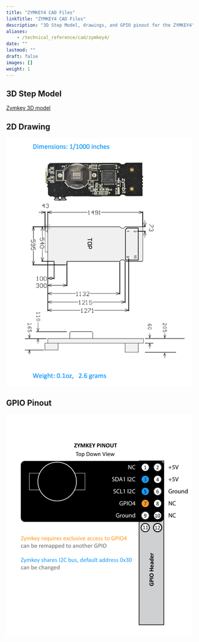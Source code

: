```yaml
---
title: "ZYMKEY4 CAD Files"
linkTitle: "ZYMKEY4 CAD Files"
description: "3D Step Model, drawings, and GPIO pinout for the ZYMKEY4"
aliases:
    - /technical_reference/cad/zymkey4/
date: ""
lastmod: ""
draft: false
images: []
weight: 1
---
```


## 3D Step Model

[Zymkey 3D model](ZK4-3D-model.step.zip)

## 2D Drawing

![Zymkey CAD Drawing](ZK4-drawing.png)


## GPIO Pinout

![Zymkey GPIO Pinout](ZK4-pinout.png)
